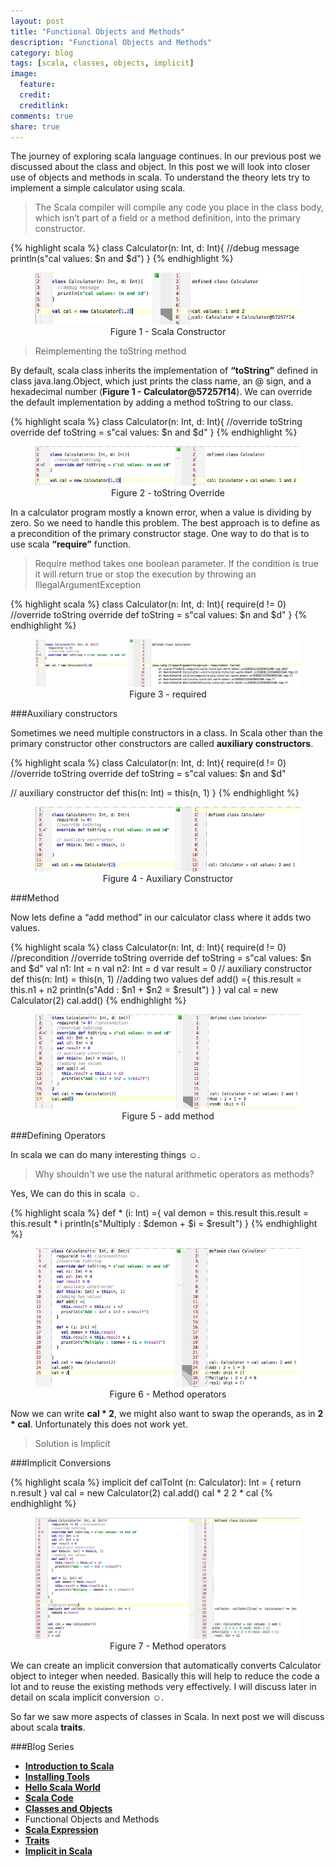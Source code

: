 ```yaml
---
layout: post
title: "Functional Objects and Methods"
description: "Functional Objects and Methods"
category: blog
tags: [scala, classes, objects, implicit]
image:
  feature:
  credit:
  creditlink:
comments: true
share: true
---
```


The journey of exploring scala language continues. In our previous post we discussed about the class and object. In this post we will look into closer  use of objects and methods in scala. To understand the theory lets try to implement a simple calculator using scala.

>The Scala compiler will compile any code you place in the class body, which isn’t part of a field or a method definition, into the primary constructor.

{% highlight scala %}
class Calculator(n: Int, d: Int){
  //debug message
  println(s"cal values: $n and $d")
}
{% endhighlight %}

<figure style="text-align: center;">
  <a href="/blog/scala-blog-series/calculator-class-constructor.png"><img src="/blog/scala-blog-series/calculator-class-constructor.png" alt="image"></a>
  <figcaption>Figure 1 - Scala Constructor</figcaption>
</figure>

>Reimplementing the toString method

By default, scala class inherits the implementation of **“toString”** defined in class java.lang.Object, which just prints the class name, an @ sign, and a hexadecimal number (**Figure 1 - Calculator@57257f14**).
We can override the default implementation by adding a method toString to our class.

{% highlight scala %}
class Calculator(n: Int, d: Int){
  //override toString
  override def toString = s"cal values: $n and $d"
}
{% endhighlight %}

<figure style="text-align: center;">
  <a href="/blog/scala-blog-series/scala-tostring-override.png"><img src="/blog/scala-blog-series/scala-tostring-override.png" alt="image"></a>
  <figcaption>Figure 2 - toString Override</figcaption>
</figure>

In a calculator program mostly a known error, when a value is dividing by zero. So we need to handle this problem. The best approach is to define as a precondition of the primary constructor stage. One way to do that is to use scala **“require”** function.

>Require method takes one boolean parameter. If the condition is true it will return true or stop the execution by throwing an IllegalArgumentException

{% highlight scala %}
class Calculator(n: Int, d: Int){
  require(d != 0)
  //override toString
  override def toString = s"cal values: $n and $d"
}
{% endhighlight %}

<figure style="text-align: center;">
  <a href="/blog/scala-blog-series/scala-required.png"><img src="/blog/scala-blog-series/scala-required.png" alt="image"></a>
  <figcaption>Figure 3 - required</figcaption>
</figure>

###Auxiliary constructors

Sometimes we need multiple constructors in a class. In Scala other than the primary constructor other constructors are called **auxiliary constructors**.

{% highlight scala %}
class Calculator(n: Int, d: Int){
  require(d != 0)
  //override toString
  override def toString = s"cal values: $n and $d"

  // auxiliary constructor
  def this(n: Int) = this(n, 1)
}
{% endhighlight %}

<figure style="text-align: center;">
  <a href="/blog/scala-blog-series/auxiliary-constructor.png"><img src="/blog/scala-blog-series/auxiliary-constructor.png" alt="image"></a>
  <figcaption>Figure 4 - Auxiliary Constructor</figcaption>
</figure>

###Method

Now lets define a “add method” in our calculator class where it adds two values.

{% highlight scala %}
class Calculator(n: Int, d: Int){
  require(d != 0) //precondition
  //override toString
  override def toString = s"cal values: $n and $d"
  val n1: Int = n
  val n2: Int = d
  var result = 0
  // auxiliary constructor
  def this(n: Int) = this(n, 1)
  //adding two values
  def add() ={
    this.result = this.n1 + n2
    println(s"Add : $n1 + $n2 = $result")
  }
}
val cal = new Calculator(2)
cal.add()
{% endhighlight %}

<figure style="text-align: center;">
  <a href="/blog/scala-blog-series/calculator-add.png"><img src="/blog/scala-blog-series/calculator-add.png" alt="image"></a>
  <figcaption>Figure 5 - add method</figcaption>
</figure>

###Defining Operators

In scala we can do many interesting things ☺.

>Why shouldn't we use the natural arithmetic operators as methods?

Yes, We can do this in scala ☺.

{% highlight scala %}
def * (i: Int) ={
  val demon = this.result
  this.result = this.result * i
  println(s"Multiply : $demon + $i = $result")
}
{% endhighlight %}

<figure style="text-align: center;">
  <a href="/blog/scala-blog-series/scala-method-operator.png"><img src="/blog/scala-blog-series/scala-method-operator.png" alt="image"></a>
  <figcaption>Figure 6 - Method operators</figcaption>
</figure>

Now we can write **cal * 2**, we might also want to swap the operands, as in **2 * cal**. Unfortunately this does not work yet.

>Solution is Implicit

###Implicit Conversions

{% highlight scala %}
implicit def calToInt (n: Calculator): Int = {
  return n.result
}
val cal = new Calculator(2)
cal.add()
cal * 2
2 * cal
{% endhighlight %}

<figure style="text-align: center;">
  <a href="/blog/scala-blog-series/scala-implicit.png"><img src="/blog/scala-blog-series/scala-implicit.png" alt="image"></a>
  <figcaption>Figure 7 - Method operators</figcaption>
</figure>

We can create an implicit conversion that automatically converts Calculator object to integer when needed. Basically this will help to reduce the code a lot and to reuse the existing methods very effectively. I will discuss later in detail on scala implicit conversion ☺.

So far we saw more aspects of classes in Scala. In next post we will discuss about scala **traits**.


###Blog Series
* [**Introduction to Scala**](/articles/introduction-to-scala/)
* [**Installing Tools**](/blog/installing-tools/)
* [**Hello Scala World**](/blog/hello-scala-world/)
* [**Scala Code**](/blog/scala-code/)
* [**Classes and Objects**](/blog/classes-and-objects/)
* Functional Objects and Methods
* [**Scala Expression**](/blog/scala-expression/)
* [**Traits**](/blog/trait/)
* [**Implicit in Scala**](/blog/implicit/)